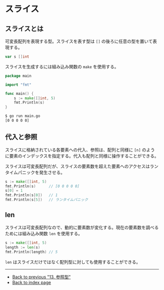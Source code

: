 # スライス

## スライスとは

可変長配列を表現する型。スライスを表す型は `[]` の後ろに任意の型を置いて表現する。

```go
var s []int
```

スライスを生成するには組み込み関数の `make` を使用する。

<!-- markdownlint-disable MD010 -->

```go
package main

import "fmt"

func main() {
	s := make([]int, 5)
	fmt.Println(s)
}
```

<!-- markdownlint-enable MD010 -->

```bash
$ go run main.go
[0 0 0 0 0]
```

## 代入と参照

スライスに格納されている各要素への代入、参照は、配列と同様に `[n]` のように要素のインデックスを指定する。代入も配列と同様に操作することができる。

スライスは可変長配列だが、スライスの要素数を超えた要素へのアクセスはランタイムパニックを発生させる。

```go
s := make([]int, 5)
fmt.Println(s)      // [0 0 0 0 0]
s[0] = 1
fmt.Println(s[0])   // 1
fmt.Println(s[5])   // ランタイムパニック
```

## len

スライスは可変長配列なので、動的に要素数が変化する。現在の要素数を調べるためには組み込み関数 `len` を使用する。

```go
s := make([]int, 5)
length := len(s)
fmt.Println(length) // 5
```

`len` はスライスだけではなく配列型に対しても使用することができる。

***

* [Back to previous "13. 参照型"](./reference.md)
* [Back to index page](../README.md)
